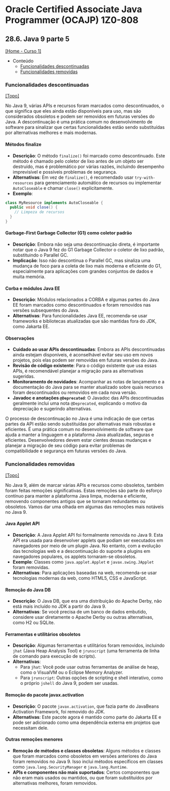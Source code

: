 # Oracle Certified Associate Java Programmer (OCAJP) 1Z0-808

## 28.6. Java 9 parte 5
[[Home - Curso 1]](../../README.md#curso-1)<br />

- Conteúdo
  - [Funcionalidades descontinuadas](#funcionalidades-descontinuadas)
  - [Funcionalidades removidas](#funcionalidades-removidas)

### Funcionalidades descontinuadas
[[Topo]](#)<br />

No Java 9, várias APIs e recursos foram marcados como descontinuados, o que significa que eles ainda estão disponíveis para uso, mas são considerados obsoletos e podem ser removidos em futuras versões do Java. A descontinuação é uma prática comum no desenvolvimento de software para sinalizar que certas funcionalidades estão sendo substituídas por alternativas melhores e mais modernas.

#### Métodos finalize

- **Descrição**: O método `finalize()` foi marcado como descontinuado. Este método é chamado pelo coletor de lixo antes de um objeto ser destruído, mas é problemático por várias razões, incluindo desempenho imprevisível e possíveis problemas de segurança.
- **Alternativas**: Em vez de `finalize()`, é recomendado usar `try-with-resources` para gerenciamento automático de recursos ou implementar `AutoCloseable` e chamar `close()` explicitamente.
- **Exemplo**:

```java
class MyResource implements AutoCloseable {
  public void close() {
    // Limpeza de recursos
  }
}
```

#### Garbage-First Garbage Collector (G1) como coletor padrão

- **Descrição**: Embora não seja uma descontinuação direta, é importante notar que o Java 9 fez do G1 Garbage Collector o coletor de lixo padrão, substituindo o Parallel GC.
- **Implicação**: Isso não descontinua o Parallel GC, mas sinaliza uma mudança de foco para a coleta de lixo mais moderna e eficiente do G1, especialmente para aplicações com grandes conjuntos de dados e muita memória.

#### Corba e módulos Java EE

- **Descrição**: Módulos relacionados a CORBA e algumas partes do Java EE foram marcados como descontinuados e foram removidos nas versões subsequentes do Java.
- **Alternativas**: Para funcionalidades Java EE, recomenda-se usar frameworks e bibliotecas atualizadas que são mantidas fora do JDK, como Jakarta EE.

#### Observações

- **Cuidado ao usar APIs descontinuadas**: Embora as APIs descontinuadas ainda estejam disponíveis, é aconselhável evitar seu uso em novos projetos, pois elas podem ser removidas em futuras versões do Java.
- **Revisão de código existente**: Para o código existente que usa essas APIs, é recomendável planejar a migração para as alternativas sugeridas.
- **Monitoramento de novidades**: Acompanhar as notas de lançamento e a documentação do Java para se manter atualizado sobre quais recursos foram descontinuados ou removidos em cada nova versão.
- **Javadoc e anotações `@Deprecated`**: O Javadoc das APIs descontinuadas geralmente inclui uma nota `@Deprecated`, explicando o motivo da depreciação e sugerindo alternativas.

O processo de descontinuação no Java é uma indicação de que certas partes da API estão sendo substituídas por alternativas mais robustas e eficientes. É uma prática comum no desenvolvimento de software que ajuda a manter a linguagem e a plataforma Java atualizadas, seguras e eficientes. Desenvolvedores devem estar cientes dessas mudanças e planejar a migração de seu código para evitar problemas de compatibilidade e segurança em futuras versões do Java.

### Funcionalidades removidas
[[Topo]](#)<br />

No Java 9, além de marcar várias APIs e recursos como obsoletos, também foram feitas remoções significativas. Estas remoções são parte do esforço contínuo para manter a plataforma Java limpa, moderna e eficiente, removendo componentes antigos que se tornaram redundantes ou obsoletos. Vamos dar uma olhada em algumas das remoções mais notáveis no Java 9.

#### Java Applet API

- **Descrição**: A Java Applet API foi formalmente removida no Java 9. Esta API era usada para desenvolver applets que podiam ser executados em navegadores por meio de um plugin Java. No entanto, com a evolução das tecnologias web e a descontinuação do suporte a plugins em navegadores populares, os applets tornaram-se obsoletos.
- **Exemplo**: Classes como `java.applet.Applet` e `javax.swing.JApplet` foram removidas.
- **Alternativas**: Para aplicações baseadas na web, recomenda-se usar tecnologias modernas da web, como HTML5, CSS e JavaScript.

#### Remoção do Java DB

- **Descrição**: O Java DB, que era uma distribuição do Apache Derby, não está mais incluído no JDK a partir do Java 9.
- **Alternativas**: Se você precisa de um banco de dados embutido, considere usar diretamente o Apache Derby ou outras alternativas, como H2 ou SQLite.

#### Ferramentas e utilitários obsoletos

- **Descrição**: Algumas ferramentas e utilitários foram removidos, incluindo `jhat` (Java Heap Analysis Tool) e `jrunscript` (uma ferramenta de linha de comando para execução de scripts).
- **Alternativas**:
  - Para `jhat`: Você pode usar outras ferramentas de análise de heap, como o VisualVM ou o Eclipse Memory Analyzer.
  - Para `jrunscript`: Outras opções de scripting e shell interativo, como o próprio `jshell` do Java 9, podem ser usadas.

#### Remoção do pacote javax.activation

- **Descrição**: O pacote `javax.activation`, que fazia parte do JavaBeans Activation Framework, foi removido do JDK.
- **Alternativas**: Este pacote agora é mantido como parte do Jakarta EE e pode ser adicionado como uma dependência externa em projetos que necessitam dele.

#### Outras remoções menores

- **Remoção de métodos e classes obsoletas**: Alguns métodos e classes que foram marcados como obsoletos em versões anteriores do Java foram removidos no Java 9. Isso inclui métodos específicos em classes como `java.lang.SecurityManager` e `java.lang.Runtime`.
- **APIs e componentes não mais suportados**: Certos componentes que não eram mais usados ou mantidos, ou que foram substituídos por alternativas melhores, foram removidos.
